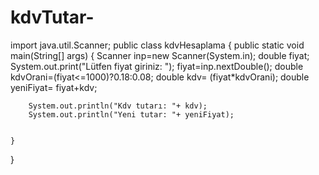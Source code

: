 # kdvTutar-

import java.util.Scanner;
public class kdvHesaplama {
    public static void main(String[] args) {
        Scanner inp=new Scanner(System.in);
        double fiyat;
        System.out.print("Lütfen fiyat giriniz: ");
        fiyat=inp.nextDouble();
        double kdvOrani=(fiyat<=1000)?0.18:0.08;
        double kdv= (fiyat*kdvOrani);
        double yeniFiyat= fiyat+kdv;

        System.out.println("Kdv tutarı: "+ kdv);
        System.out.println("Yeni tutar: "+ yeniFiyat);


    }
}
